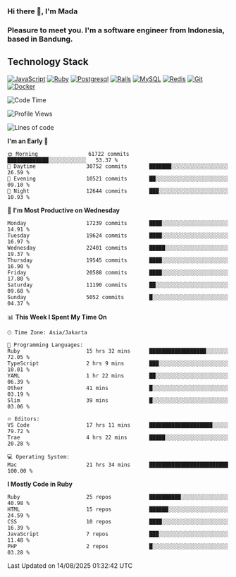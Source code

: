 ### Hi there 👋, I'm Mada
### Pleasure to meet you. I'm a software engineer from Indonesia, based in Bandung.

## Technology Stack

[![JavaScript](https://img.shields.io/badge/-JavaScript-%23F7DF1C?style=flat-square&logo=javascript&logoColor=000000&labelColor=%23F7DF1C&color=%23FFCE5A)](https://www.javascript.com/)
[![Ruby](https://img.shields.io/badge/Ruby-CC342D?style=flat-square&logo=ruby&logoColor=white)](https://www.ruby-lang.org/en/)
[![Postgresql](https://img.shields.io/badge/PostgreSQL-316192?style=flat-square&logo=postgresql&logoColor=ffffff)](https://www.postgresql.org/)
[![Rails](https://img.shields.io/badge/Ruby_on_Rails-CC0000?style=flat-square&logo=ruby-on-rails&logoColor=white)](https://rubyonrails.org/)
[![MySQL](https://img.shields.io/badge/-MySQL-4479A1?style=flat-square&logo=MySQL&logoColor=ffffff)](https://www.mysql.com/)
[![Redis](https://img.shields.io/badge/-Redis-DC382D?style=flat-square&logo=Redis&logoColor=ffffff)](https://redis.io/)
[![Git](https://img.shields.io/badge/-Git-%23F05032?style=flat-square&logo=git&logoColor=%23ffffff)](https://git-scm.com/)
[![Docker](https://img.shields.io/badge/-Docker-2496ED?style=flat-square&logo=docker&logoColor=ffffff)](https://www.docker.com/)
<!--
**madaarya/madaarya** is a ✨ _special_ ✨ repository because its `README.md` (this file) appears on your GitHub profile.

Here are some ideas to get you started:

- 🔭 I’m currently working on ...
- 🌱 I’m currently learning ...
- 👯 I’m looking to collaborate on ...
- 🤔 I’m looking for help with ...
- 💬 Ask me about ...
- 📫 How to reach me: ...
- 😄 Pronouns: ...
- ⚡ Fun fact: ...
-->
<!--START_SECTION:waka-->
![Code Time](http://img.shields.io/badge/Code%20Time-7%2C583%20hrs%2014%20mins-blue)

![Profile Views](http://img.shields.io/badge/Profile%20Views-0-blue)

![Lines of code](https://img.shields.io/badge/From%20Hello%20World%20I%27ve%20Written-52.7%20million%20lines%20of%20code-blue)

**I'm an Early 🐤** 

```text
🌞 Morning                61722 commits       █████████████░░░░░░░░░░░░   53.37 % 
🌆 Daytime                30752 commits       ███████░░░░░░░░░░░░░░░░░░   26.59 % 
🌃 Evening                10521 commits       ██░░░░░░░░░░░░░░░░░░░░░░░   09.10 % 
🌙 Night                  12644 commits       ███░░░░░░░░░░░░░░░░░░░░░░   10.93 % 
```
📅 **I'm Most Productive on Wednesday** 

```text
Monday                   17239 commits       ████░░░░░░░░░░░░░░░░░░░░░   14.91 % 
Tuesday                  19624 commits       ████░░░░░░░░░░░░░░░░░░░░░   16.97 % 
Wednesday                22401 commits       █████░░░░░░░░░░░░░░░░░░░░   19.37 % 
Thursday                 19545 commits       ████░░░░░░░░░░░░░░░░░░░░░   16.90 % 
Friday                   20588 commits       ████░░░░░░░░░░░░░░░░░░░░░   17.80 % 
Saturday                 11190 commits       ██░░░░░░░░░░░░░░░░░░░░░░░   09.68 % 
Sunday                   5052 commits        █░░░░░░░░░░░░░░░░░░░░░░░░   04.37 % 
```


📊 **This Week I Spent My Time On** 

```text
🕑︎ Time Zone: Asia/Jakarta

💬 Programming Languages: 
Ruby                     15 hrs 32 mins      ██████████████████░░░░░░░   72.05 % 
TypeScript               2 hrs 9 mins        ███░░░░░░░░░░░░░░░░░░░░░░   10.01 % 
YAML                     1 hr 22 mins        ██░░░░░░░░░░░░░░░░░░░░░░░   06.39 % 
Other                    41 mins             █░░░░░░░░░░░░░░░░░░░░░░░░   03.19 % 
Slim                     39 mins             █░░░░░░░░░░░░░░░░░░░░░░░░   03.06 % 

🔥 Editors: 
VS Code                  17 hrs 11 mins      ████████████████████░░░░░   79.72 % 
Trae                     4 hrs 22 mins       █████░░░░░░░░░░░░░░░░░░░░   20.28 % 

💻 Operating System: 
Mac                      21 hrs 34 mins      █████████████████████████   100.00 % 
```

**I Mostly Code in Ruby** 

```text
Ruby                     25 repos            ██████████░░░░░░░░░░░░░░░   40.98 % 
HTML                     15 repos            ██████░░░░░░░░░░░░░░░░░░░   24.59 % 
CSS                      10 repos            ████░░░░░░░░░░░░░░░░░░░░░   16.39 % 
JavaScript               7 repos             ███░░░░░░░░░░░░░░░░░░░░░░   11.48 % 
PHP                      2 repos             █░░░░░░░░░░░░░░░░░░░░░░░░   03.28 % 
```




 Last Updated on 14/08/2025 01:32:42 UTC
<!--END_SECTION:waka-->
